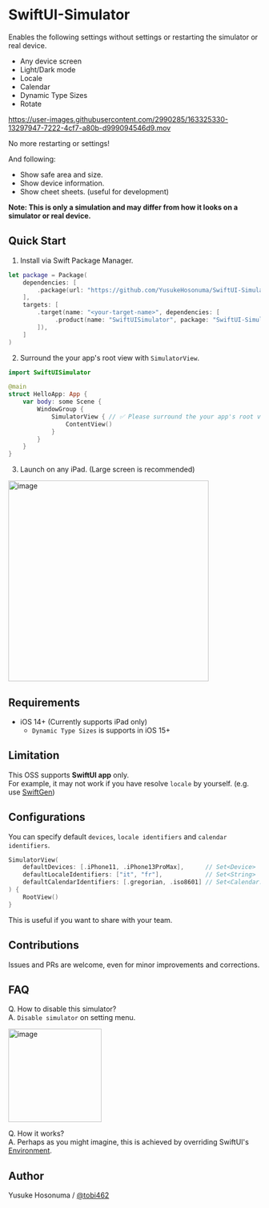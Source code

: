# SwiftUI-Simulator

Enables the following settings without settings or restarting the simulator or real device.

- Any device screen
- Light/Dark mode
- Locale
- Calendar
- Dynamic Type Sizes
- Rotate

https://user-images.githubusercontent.com/2990285/163325330-13297947-7222-4cf7-a80b-d999094546d9.mov

No more restarting or settings!

And following:

- Show safe area and size.
- Show device information.
- Show cheet sheets. (useful for development)

**Note: This is only a simulation and may differ from how it looks on a simulator or real device.**

## Quick Start

1. Install via Swift Package Manager.

```swift
let package = Package(
    dependencies: [
        .package(url: "https://github.com/YusukeHosonuma/SwiftUI-Simulator.git", branch: "main"),
    ],
    targets: [
        .target(name: "<your-target-name>", dependencies: [
             .product(name: "SwiftUISimulator", package: "SwiftUI-Simulator"),
        ]),
    ]
)
```

2. Surround the your app's root view with `SimulatorView`.

```swift
import SwiftUISimulator

@main
struct HelloApp: App {
    var body: some Scene {
        WindowGroup {
            SimulatorView { // ✅ Please surround the your app's root view with `SimulatorView`.
                ContentView()
            }
        }
    }
}
```

3. Launch on any iPad. (Large screen is recommended)

<img width="400" alt="image" src="https://user-images.githubusercontent.com/2990285/163323260-8e3955d2-185e-4e0e-a074-3cf2d2db743e.png">


## Requirements

- iOS 14+ (Currently supports iPad only)
  - `Dynamic Type Sizes` is supports in iOS 15+

## Limitation

This OSS supports **SwiftUI app** only.<br>
For example, it may not work if you have resolve `locale` by yourself. (e.g. use [SwiftGen](https://github.com/SwiftGen/SwiftGen))

## Configurations

You can specify default `devices`, `locale identifiers` and `calendar identifiers`.

```swift
SimulatorView(
    defaultDevices: [.iPhone11, .iPhone13ProMax],      // Set<Device>
    defaultLocaleIdentifiers: ["it", "fr"],            // Set<String>
    defaultCalendarIdentifiers: [.gregorian, .iso8601] // Set<Calendar.Identifier>
) {
    RootView()
}
```
This is useful if you want to share with your team.

## Contributions

Issues and PRs are welcome, even for minor improvements and corrections.

## FAQ

Q. How to disable this simulator?<br>
A. `Disable simulator` on setting menu.

<img width="186" alt="image" src="https://user-images.githubusercontent.com/2990285/163336996-16864267-5a01-446b-afe8-33b613be671d.png">

Q. How it works?<br>
A. Perhaps as you might imagine, this is achieved by overriding SwiftUI's [Environment](https://developer.apple.com/documentation/swiftui/environment).

## Author

Yusuke Hosonuma / [@tobi462](https://twitter.com/tobi462)
